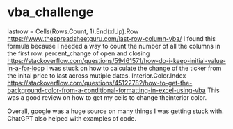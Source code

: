 # vba_challenge
lastrow = Cells(Rows.Count, 1).End(xlUp).Row
  https://www.thespreadsheetguru.com/last-row-column-vba/
  I found this formula because I needed a way to count the number of all the columns in the first row.
percent_change of open and closing
  https://stackoverflow.com/questions/59461571/how-do-i-keep-initial-value-in-a-for-loop
  I was stuck on how to calculate the change of the ticker from the inital price to last across mutiple dates.
Interior.Color.Index
  https://stackoverflow.com/questions/45122782/how-to-get-the-background-color-from-a-conditional-formatting-in-excel-using-vba
  This was a good review on how to get my cells to change theinterior color.

  Overall, google was a huge source on many things I was getting stuck with. ChatGPT also helped with examples of code.
